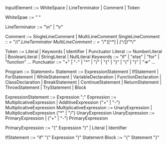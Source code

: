 InputElement ::= WhiteSpace | LineTerminator | Comment | Token

WhiteSpae ::= " "

LineTerminator ::= "\n" | "\r"

Comment ::= SingleLineComment | MultiLineComment
SingleLineComment :: = "//".*LineTerminator
MultiLineComment :: = "/*"([^\*] | *[^\/])*"*/"

Token ::= Literal | Keywords | Identifier | Punctuator
Literal ::= NumberLiteral | BooleanLiteral | StringLiteral | NullLiteral
Keywords ::= "if" | "else" | "for" | "function" ...
Punctuator ::= "+" | "-" | "*" | "/" | "{" | "}" | "(" | ")" | "=>" ... 


Program ::= Statement+ 
Statement ::= ExpressionStatement | IfStatement | ForStatement | WhileStatement 
              | VariableDeclaration | FunctionDeclaration | ClassDeclaration
              | BreakStatement | ContinueStatement | ReturnStatement | ThrowStatement
              | TryStatement | Block

ExpressionStatement ::= Expression ";"
Expression ::= MultiplicativeExpression | AdditiveExpression ("+" | "-") MultiplicativeExpression
MultiplicativeExpression ::= UnaryExpression | MultiplicativeExpression ("*" | "/") UnaryExpression
UnaryExpression ::= PrimaryExpression | ("+" | "-") PrimaryExpression

PrimaryExpression ::= "(" Expression ")" | Literal | Identifier

IfStatement ::= "if" "(" Expression ")" Statement
Block ::= "{" Statement "}"
